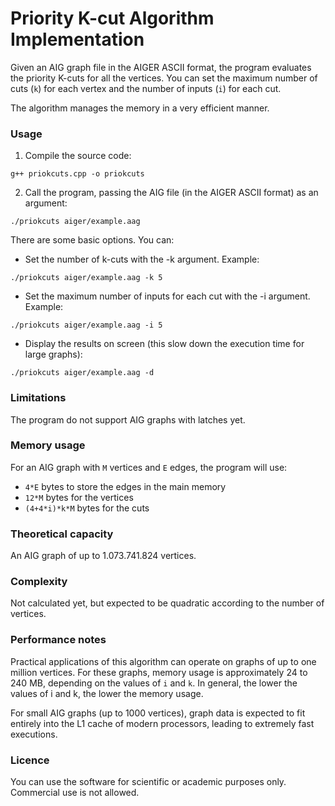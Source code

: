 # Priority K-cut Algorithm Implementation

Given an AIG graph file in the AIGER ASCII format, the program evaluates the priority K-cuts for all the vertices. You can set
the maximum number of cuts (`k`) for each vertex and the number of inputs (`i`) for each cut.

The algorithm manages the memory in a very efficient manner.

### Usage
1. Compile the source code:
```
g++ priokcuts.cpp -o priokcuts
```
2. Call the program, passing the AIG file (in the AIGER ASCII format) as an argument:
```
./priokcuts aiger/example.aag
```
There are some basic options. You can:
* Set the number of k-cuts with the -k argument. Example:
```
./priokcuts aiger/example.aag -k 5
```
* Set the maximum number of inputs for each cut with the -i argument. Example:
```
./priokcuts aiger/example.aag -i 5
```
* Display the results on screen (this slow down the execution time for large graphs):
```
./priokcuts aiger/example.aag -d
```

### Limitations
The program do not support AIG graphs with latches yet.

###	Memory usage

For an AIG graph with `M` vertices and `E` edges, the program will use:

* `4*E` bytes to store the edges in the main memory
* `12*M` bytes for the vertices
* `(4+4*i)*k*M` bytes for the cuts

### Theoretical capacity

An AIG graph of up to 1.073.741.824 vertices.

### Complexity

Not calculated yet, but expected to be quadratic according to the number of vertices.

### Performance notes

Practical applications of this algorithm can operate on graphs
of up to one million vertices. For these graphs, memory usage is
approximately 24 to 240 MB, depending on the values
of `i` and `k`. In general, the lower the values of i and k, the lower the memory usage.
	
For small AIG graphs (up to 1000 vertices), graph data is expected
to fit entirely into the L1 cache of modern processors,
leading to extremely fast executions.

### Licence

You can use the software for scientific or academic purposes only. Commercial use is not allowed.

